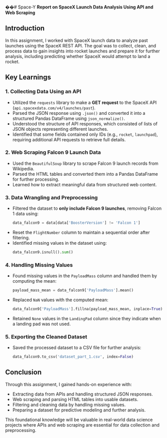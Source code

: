 ��#   S p a c e - Y 
 
 **Report on SpaceX Launch Data Analysis Using API and Web Scraping**

## **Introduction**
In this assignment, I worked with SpaceX launch data to analyze past launches using the SpaceX REST API. The goal was to collect, clean, and process data to gain insights into rocket launches and prepare it for further analysis, including predicting whether SpaceX would attempt to land a rocket.

## **Key Learnings**

### **1. Collecting Data Using an API**
- Utilized the `requests` library to make a **GET request** to the SpaceX API (`api.spacexdata.com/v4/launches/past`).
- Parsed the JSON response using `.json()` and converted it into a structured Pandas DataFrame using `json_normalize()`.
- Understood the structure of API responses, which consisted of lists of JSON objects representing different launches.
- Identified that some fields contained only IDs (e.g., `rocket`, `launchpad`), requiring additional API requests to retrieve full details.

### **2. Web Scraping Falcon 9 Launch Data**
- Used the `BeautifulSoup` library to scrape Falcon 9 launch records from Wikipedia.
- Parsed the HTML tables and converted them into a Pandas DataFrame for further processing.
- Learned how to extract meaningful data from structured web content.

### **3. Data Wrangling and Preprocessing**
- Filtered the dataset to **only include Falcon 9 launches**, removing Falcon 1 data using:
  ```python
  data_falcon9 = data[data['BoosterVersion'] != 'Falcon 1']
  ```
- Reset the `FlightNumber` column to maintain a sequential order after filtering.
- Identified missing values in the dataset using:
  ```python
  data_falcon9.isnull().sum()
  ```

### **4. Handling Missing Values**
- Found missing values in the `PayloadMass` column and handled them by computing the mean:
  ```python
  payload_mass_mean = data_falcon9['PayloadMass'].mean()
  ```
- Replaced `NaN` values with the computed mean:
  ```python
  data_falcon9['PayloadMass'].fillna(payload_mass_mean, inplace=True)
  ```
- Retained `None` values in the `LandingPad` column since they indicate when a landing pad was not used.

### **5. Exporting the Cleaned Dataset**
- Saved the processed dataset to a CSV file for further analysis:
  ```python
  data_falcon9.to_csv('dataset_part_1.csv', index=False)
  ```

## **Conclusion**
Through this assignment, I gained hands-on experience with:
- Extracting data from APIs and handling structured JSON responses.
- Web scraping and parsing HTML tables into usable datasets.
- Filtering and cleaning data by handling missing values.
- Preparing a dataset for predictive modeling and further analysis.

This foundational knowledge will be valuable in real-world data science projects where APIs and web scraping are essential for data collection and preprocessing.

